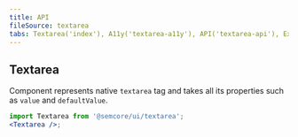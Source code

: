 ```yaml
---
title: API
fileSource: textarea
tabs: Textarea('index'), A11y('textarea-a11y'), API('textarea-api'), Example('textarea-code'), Changelog('textarea-changelog')
---
```


## Textarea

Component represents native `textarea` tag and takes all its properties such as `value` and `defaultValue`.

```jsx
import Textarea from '@semcore/ui/textarea';
<Textarea />;
```

<TypesView type="TextareaProps" :types={...types} />

<script setup>import { data as types } from '@types.data.ts';</script>